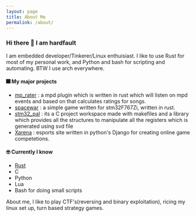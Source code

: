 ```yaml
---
layout: page
title: About Me
permalink: /about/
---
```


### Hi there 👋 I am hardfault

I am embedded developer/Tinkerer/Linux enthuisiast. I like to use Rust for most of my personal work, and Python and bash for scripting and automating. BTW I use arch everywhere. 

#### 🎆 My major projects
- [mp_rater](https://github.com/hardfau18/mp_rater) : a mpd plugin which is written in rust which will listen on mpd events and based on that calculates ratings for songs.
- [spacewar](https://github.com/hardfau18/space-war) : a simple game written for stm32F767Zi, written in rust.
- [stm32_pal](https://github.com/hardfau18/stm32f767zi-pal) : its a C project workspace made with makefiles and a library which provides all the structures to manipulate all the registers which is generated using svd file
- [Xarena](https://github.com/hardfau18/Xarena)   : esports site written in python's Django for creating online game competetions.

#### 🤓 Currently I know
- [Rust](https://www.rust-lang.org/)
- C
- Python
- Lua
- Bash for doing small scripts

About me, I like to play CTF's(reversing and binary exploitation), ricing my linux set up, turn based strategy games.

